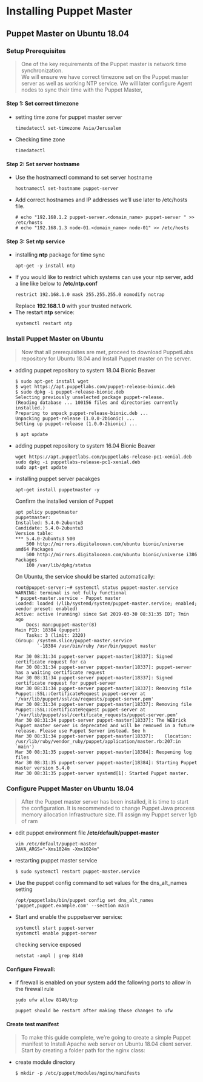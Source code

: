 # Installing Puppet Master

## Puppet Master on Ubuntu 18.04
### Setup Prerequisites
> One of the key requirements of the Puppet master is network time synchronization.  
>We will ensure we have correct timezone set on the Puppet master server as well as working NTP service. We will later configure Agent nodes to sync their time with the Puppet Master,

#### Step 1: Set correct timezone
- setting time zone for puppet master server
    ```
    timedatectl set-timezone Asia/Jerusalem
    ```
- Checking time zone 
    ```
    timedatectl 
    ```

#### Step 2: Set server hostname
- Use the hostnamectl command to set server hostname
    ```
    hostnamectl set-hostname puppet-server
    ```

- Add correct hostnames and IP addresses we’ll use later to /etc/hosts file.
    ```
    # echo "192.168.1.2 puppet-server.<domain_name> puppet-server " >> /etc/hosts
    # echo "192.168.1.3 node-01.<domain_name> node-01" >> /etc/hosts
    ```

#### Step 3: Set ntp service
- installing **ntp** package for time sync
    ```
    apt-get -y install ntp
    ```
- If you would like to restrict which systems can use your ntp server, add a line like below to **/etc/ntp.conf**
    ```
    restrict 192.168.1.0 mask 255.255.255.0 nomodify notrap
    ```
  Replace **192.168.1.0** with your trusted network.
- The restart **ntp** service:
    ```
    systemctl restart ntp
    ```

### Install Puppet Master on Ubuntu 
> Now that all prerequisites are met, proceed to download PuppetLabs repository for Ubuntu 18.04 and Install Puppet master on the server.
- adding puppet repository to system 18.04 Bionic Beaver
    ```
    $ sudo apt-get install wget
    $ wget https://apt.puppetlabs.com/puppet-release-bionic.deb
    $ sudo dpkg -i puppet-release-bionic.deb 
    Selecting previously unselected package puppet-release.
    (Reading database ... 100156 files and directories currently installed.)
    Preparing to unpack puppet-release-bionic.deb ...
    Unpacking puppet-release (1.0.0-2bionic) ...
    Setting up puppet-release (1.0.0-2bionic) ...

    $ apt update
    ```
- adding puppet repository to system 16.04 Bionic Beaver
    ```
    wget https://apt.puppetlabs.com/puppetlabs-release-pc1-xenial.deb
    sudo dpkg -i puppetlabs-release-pc1-xenial.deb
    sudo apt-get update 
    ```
- installing puppet server pacakges
    ```
    apt-get install puppetmaster -y 
    ```
    Confirm the installed version of Puppet
    ```
    apt policy puppetmaster
    puppetmaster:
    Installed: 5.4.0-2ubuntu3
    Candidate: 5.4.0-2ubuntu3
    Version table:
    *** 5.4.0-2ubuntu3 500
        500 http://mirrors.digitalocean.com/ubuntu bionic/universe amd64 Packages
        500 http://mirrors.digitalocean.com/ubuntu bionic/universe i386 Packages
        100 /var/lib/dpkg/status
    ```
    On Ubuntu, the service should be started automatically:
    ```
    root@puppet-server:~# systemctl status puppet-master.service
    WARNING: terminal is not fully functional
    * puppet-master.service - Puppet master
    Loaded: loaded (/lib/systemd/system/puppet-master.service; enabled; vendor preset: enabled)
    Active: active (running) since Sat 2019-03-30 08:31:35 IDT; 7min ago
        Docs: man:puppet-master(8)
    Main PID: 18384 (puppet)
        Tasks: 3 (limit: 2320)
    CGroup: /system.slice/puppet-master.service
            `-18384 /usr/bin/ruby /usr/bin/puppet master

    Mar 30 08:31:34 puppet-server puppet-master[18337]: Signed certificate request for ca
    Mar 30 08:31:34 puppet-server puppet-master[18337]: puppet-server has a waiting certificate request
    Mar 30 08:31:34 puppet-server puppet-master[18337]: Signed certificate request for puppet-server
    Mar 30 08:31:34 puppet-server puppet-master[18337]: Removing file Puppet::SSL::CertificateRequest puppet-server at '/var/lib/puppet/ssl/ca/requests/puppet-server.pem'
    Mar 30 08:31:34 puppet-server puppet-master[18337]: Removing file Puppet::SSL::CertificateRequest puppet-server at '/var/lib/puppet/ssl/certificate_requests/puppet-server.pem'
    Mar 30 08:31:34 puppet-server puppet-master[18337]: The WEBrick Puppet master server is deprecated and will be removed in a future release. Please use Puppet Server instead. See h
    Mar 30 08:31:34 puppet-server puppet-master[18337]:    (location: /usr/lib/ruby/vendor_ruby/puppet/application/master.rb:207:in `main')
    Mar 30 08:31:35 puppet-server puppet-master[18384]: Reopening log files
    Mar 30 08:31:35 puppet-server puppet-master[18384]: Starting Puppet master version 5.4.0
    Mar 30 08:31:35 puppet-server systemd[1]: Started Puppet master.
    ```

### Configure Puppet Master on Ubuntu 18.04
> After the Puppet master server has been installed, it is time to start the configuration. It is recommended to change Puppet Java process memory allocation Infrastructure size. I’ll assign my Puppet server 1gb of ram

- edit puppet environment file **/etc/default/puppet-master**
    ```
    vim /etc/default/puppet-master
    JAVA_ARGS="-Xms1024m -Xmx1024m"
    ```
- restarting puppet master service
    ```
    $ sudo systemctl restart puppet-master.service
    ```
- Use the puppet config command to set values for the dns_alt_names setting
  ```
  /opt/puppetlabs/bin/puppet config set dns_alt_names 'puppet,puppet.example.com' --section main
  ```
- Start and enable the puppetserver service:
    ```
    systemctl start puppet-server
    systemctl enable puppet-server
    ```
    checking service exposed 
    ```
    netstat -anpl | grep 8140
    ```
#### Configure Firewall:
- if firewall is enabled on your system add the fallowing ports to allow in the firewall rule
    ```
    sudo ufw allow 8140/tcp
    ``
    puppet should be restart after making those changes to ufw
#### Create test manifest
> To make this guide complete, we’re going to create a simple Puppet manifest to Install Apache web server on Ubuntu 18.04 client server. Start by creating a folder path for the nginx class:

- create module directory
    ```
    $ mkdir -p /etc/puppet/modules/nginx/manifests
    ```
